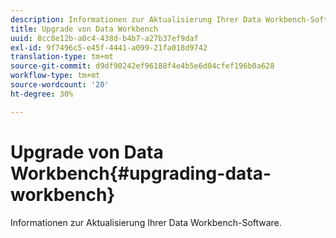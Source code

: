 ```yaml
---
description: Informationen zur Aktualisierung Ihrer Data Workbench-Software.
title: Upgrade von Data Workbench
uuid: 8cc8e12b-a0c4-438d-b4b7-a27b37ef9daf
exl-id: 9f7496c5-e45f-4441-a099-21fa018d9742
translation-type: tm+mt
source-git-commit: d9df90242ef96188f4e4b5e6d04cfef196b0a628
workflow-type: tm+mt
source-wordcount: '20'
ht-degree: 30%

---
```


# Upgrade von Data Workbench{#upgrading-data-workbench}

Informationen zur Aktualisierung Ihrer Data Workbench-Software.

